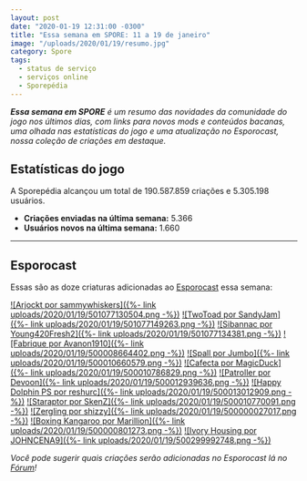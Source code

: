 ```yaml
---
layout: post
date: "2020-01-19 12:31:00 -0300"
title: "Essa semana em SPORE: 11 a 19 de janeiro"
image: "/uploads/2020/01/19/resumo.jpg"
category: Spore
tags:
  - status de serviço
  - serviços online
  - Sporepédia
---
```


_**Essa semana em SPORE** é um resumo das novidades da comunidade do jogo nos últimos dias, com links para novos mods e conteúdos bacanas, uma olhada nas estatísticas do jogo e uma atualização no Esporocast, nossa coleção de criações em destaque._


## Estatísticas do jogo

A Sporepédia alcançou um total de 190.587.859 criações e 5.305.198 usuários.

- **Criações enviadas na última semana:** 5.366
- **Usuários novos na última semana:** 1.660

***

## Esporocast

Essas são as doze criaturas adicionadas ao [Esporocast](http://www.spore.com/sporepedia#qry=ssc-501057576550) essa semana:

[![Arjockt por sammywhiskers]({%- link uploads/2020/01/19/501077130504.png -%})](http://www.spore.com/sporepedia#qry=sast-501077130504%3Assc-501057576550)
[![TwoToad por SandyJam]({%- link uploads/2020/01/19/501077149263.png -%})](http://www.spore.com/sporepedia#qry=sast-501077149263%3Assc-501057576550)
[![Sibannac por Young420Fresh2]({%- link uploads/2020/01/19/501077134381.png -%})](http://www.spore.com/sporepedia#qry=sast-501077134381%3Assc-501057576550)
[![Fabrique por Avanon1910]({%- link uploads/2020/01/19/500008664402.png -%})](http://www.spore.com/sporepedia#qry=sast-500008664402%3Assc-501057576550)
[![Spall por Jumbo]({%- link uploads/2020/01/19/500010660579.png -%})](http://www.spore.com/sporepedia#qry=sast-500010660579%3Assc-501057576550)
[![Cafecta por MagicDuck]({%- link uploads/2020/01/19/500010786829.png -%})](http://www.spore.com/sporepedia#qry=sast-500010786829%3Assc-501057576550)
[![Patroller por Devoon]({%- link uploads/2020/01/19/500012939636.png -%})](http://www.spore.com/sporepedia#qry=sast-500012939636%3Assc-501057576550)
[![Happy Dolphin PS por reshurc]({%- link uploads/2020/01/19/500013012909.png -%})](http://www.spore.com/sporepedia#qry=sast-500013012909%3Assc-501057576550)
[![Staraptor por SkenZ]({%- link uploads/2020/01/19/500010770091.png -%})](http://www.spore.com/sporepedia#qry=sast-500010770091%3Assc-501057576550)
[![Zergling por shizzy]({%- link uploads/2020/01/19/500000027017.png -%})](http://www.spore.com/sporepedia#qry=sast-500000027017%3Assc-501057576550)
[![Boxing Kangaroo por Marillion]({%- link uploads/2020/01/19/500000801273.png -%})](http://www.spore.com/sporepedia#qry=sast-500000801273%3Assc-501057576550)
[![Ivory Housing por JOHNCENA9]({%- link uploads/2020/01/19/500299992748.png -%})](http://www.spore.com/sporepedia#qry=sast-500299992748%3Assc-501057576550)
  
_Você pode sugerir quais criações serão adicionadas no Esporocast lá no [Fórum](https://forum.esporo.net/d/18-conheca-o-esporocast)!_
